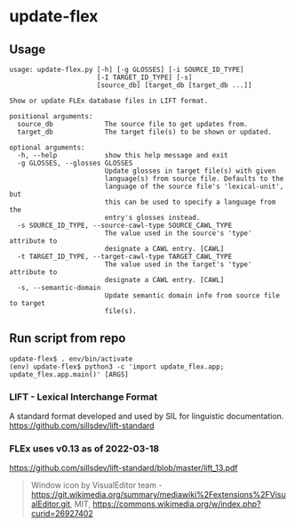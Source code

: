 # update-flex

## Usage

```
usage: update-flex.py [-h] [-g GLOSSES] [-i SOURCE_ID_TYPE]
                      [-I TARGET_ID_TYPE] [-s]
                      [source_db] [target_db [target_db ...]]

Show or update FLEx database files in LIFT format.

positional arguments:
  source_db             The source file to get updates from.
  target_db             The target file(s) to be shown or updated.

optional arguments:
  -h, --help            show this help message and exit
  -g GLOSSES, --glosses GLOSSES
                        Update glosses in target file(s) with given 
                        language(s) from source file. Defaults to the
                        language of the source file's 'lexical-unit', but
                        this can be used to specify a language from the
                        entry's glosses instead.
  -s SOURCE_ID_TYPE, --source-cawl-type SOURCE_CAWL_TYPE
                        The value used in the source's 'type' attribute to
                        designate a CAWL entry. [CAWL]
  -t TARGET_ID_TYPE, --target-cawl-type TARGET_CAWL_TYPE
                        The value used in the target's 'type' attribute to
                        designate a CAWL entry. [CAWL]
  -s, --semantic-domain
                        Update semantic domain info from source file to target
                        file(s).
```

## Run script from repo
```
update-flex$ . env/bin/activate
(env) update-flex$ python3 -c 'import update_flex.app; update_flex.app.main()' [ARGS]
```

### LIFT - Lexical Interchange Format
A standard format developed and used by SIL for linguistic documentation.
https://github.com/sillsdev/lift-standard

### FLEx uses v0.13 as of 2022-03-18
https://github.com/sillsdev/lift-standard/blob/master/lift_13.pdf

> Window icon by VisualEditor team - https://git.wikimedia.org/summary/mediawiki%2Fextensions%2FVisualEditor.git, MIT, https://commons.wikimedia.org/w/index.php?curid=26927402
